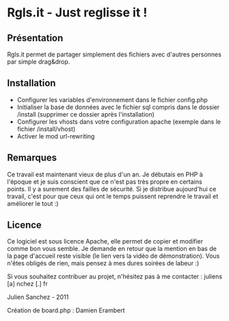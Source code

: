 # Rgls.it - Just reglisse it !

## Présentation

Rgls.it permet de partager simplement des fichiers avec d'autres personnes par simple drag&drop.

## Installation

- Configurer les variables d'environnement dans le fichier config.php
- Initialiser la base de données avec le fichier sql compris dans le dossier /install (supprimer ce dossier après l'installation)
- Configurer les vhosts dans votre configuration apache (exemple dans le fichier /install/vhost)
- Activer le mod url-rewriting


## Remarques

Ce travail est maintenant vieux de plus d'un an. Je débutais en PHP à l'époque et je suis conscient que ce n'est pas très propre en certains points. Il y a surement des failles de sécurité. Si je distribue aujourd'hui ce travail, c'est pour que ceux qui ont le temps puissent reprendre le travail et améliorer le tout :)

## Licence

Ce logiciel est sous licence Apache, elle permet de copier et modifier comme bon vous semble. Je demande en retour que la mention en bas de la page d'accueil reste visible (le lien vers la vidéo de démonstration). Vous n'êtes obligés de rien, mais pensez à mes dures soirées de labeur :)

Si vous souhaitez contribuer au projet, n'hésitez pas à me contacter : juliens [a] nchez [.] fr

Julien Sanchez - 2011

Création de board.php : Damien Erambert